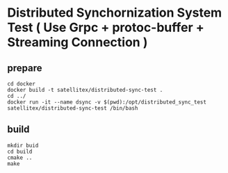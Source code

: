 # Distributed Synchornization System Test ( Use Grpc + protoc-buffer + Streaming Connection )

## prepare
```
cd docker
docker build -t satellitex/distributed-sync-test .
cd ../
docker run -it --name dsync -v $(pwd):/opt/distributed_sync_test satellitex/distributed-sync-test /bin/bash
```


## build
```
mkdir buid
cd build
cmake ..
make
```